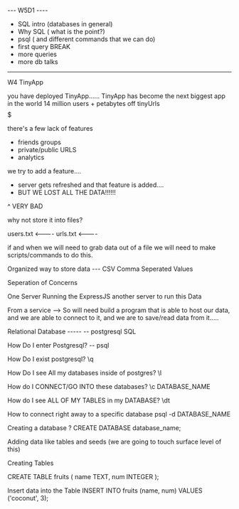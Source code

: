 --- W5D1 ----

 - SQL intro (databases in general)
 - Why SQL  ( what is the point?)
 - psql ( and different commands that we can do)
 - first query 
 BREAK 
 - more queries 
 - more db talks 

------------------------

W4 TinyApp

you have deployed TinyApp......
TinyApp has become the next biggest app in the world
14 million users + 
petabytes off tinyUrls
$$$$$

there's a few lack of features

- friends groups
- private/public URLS
- analytics

we try to add a feature....

- server gets refreshed and that feature is added....
- BUT WE LOST ALL THE DATA!!!!!!

^ VERY BAD


why not store it into files?

users.txt  <----
urls.txt   <----

if and when we will need to grab data out of a file
we will need to make scripts/commands to do this.

Organized way to store data --- CSV Comma Seperated Values

Seperation of Concerns 

One Server Running the ExpressJS
another server to run this Data 

From a service --> So will need build a program that is able to host our data,
and we are able to connect to it, and we are to save/read data from it.....


Relational Database -----
-- postgresql SQL 


How Do I enter Postgresql?
-- psql

How Do I exist postgresql?
\q

How Do I see All my databases inside of postgres?
\l

How do I CONNECT/GO INTO these databases?
\c DATABASE_NAME

How do I see ALL OF MY TABLES in my DATABASE?
\dt

How to connect right away to a specific database
psql -d DATABASE_NAME


Creating a database ?
CREATE DATABASE database_name;


Adding data like tables and seeds (we are going to touch surface level of this)


Creating Tables

CREATE TABLE fruits (
  name TEXT,
  num INTEGER
);

Insert data into the Table
INSERT INTO fruits (name, num) VALUES ('coconut', 3);